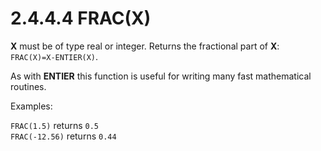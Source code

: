 # 2.4.4.4 FRAC(X)

**X** must be of type real or integer. Returns the fractional part of **X**: `FRAC(X)=X-ENTIER(X)`.

As with **ENTIER** this function is useful for writing many fast mathematical routines.

Examples:

`FRAC(1.5)`	returns `0.5`  
`FRAC(-12.56)`	returns `0.44`
